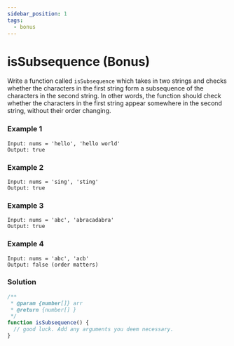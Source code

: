 ```yaml
---
sidebar_position: 1
tags:
  - bonus
---
```


# isSubsequence (Bonus)

Write a function called <code>isSubsequence</code> which takes in two strings and checks whether the characters in the first string form a subsequence of the characters in the second string. In other words, the function should check whether the characters in the first string appear somewhere in the second string, without their order changing.

### Example 1

```
Input: nums = 'hello', 'hello world'
Output: true

```

### Example 2

```
Input: nums = 'sing', 'sting'
Output: true
```

### Example 3

```
Input: nums = 'abc', 'abracadabra'
Output: true
```

### Example 4

```
Input: nums = 'abc', 'acb'
Output: false (order matters)
```

### Solution

```jsx title="sliding window"
/**
 * @param {number[]} arr
 * @return {number[] }
 */
function isSubsequence() {
  // good luck. Add any arguments you deem necessary.
}
```
